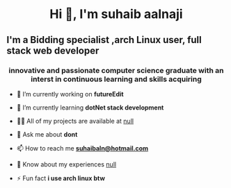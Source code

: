 


<h1 align="center">Hi 👋, I'm suhaib aalnaji</h1>
<h2>I'm a Bidding specialist ,arch Linux user, full stack web developer   </h2>

<h3 align="center">innovative and passionate computer science graduate with an interst in continuous learning and skills acquiring</h3>



- 🔭 I’m currently working on **futureEdit**

- 🌱 I’m currently learning **dotNet stack development**

- 👨‍💻 All of my projects are available at [null](null)

- 💬 Ask me about **dont**

- 📫 How to reach me **suhaibaln@hotmail.com**

- 📄 Know about my experiences [null](null)

- ⚡ Fun fact **i use arch linux btw**






<!---
SuhaibAln/SuhaibAln is a ✨ special ✨ repository because its `README.md` (this file) appears on your GitHub profile.
You can click the Preview link to take a look at your changes.
--->
